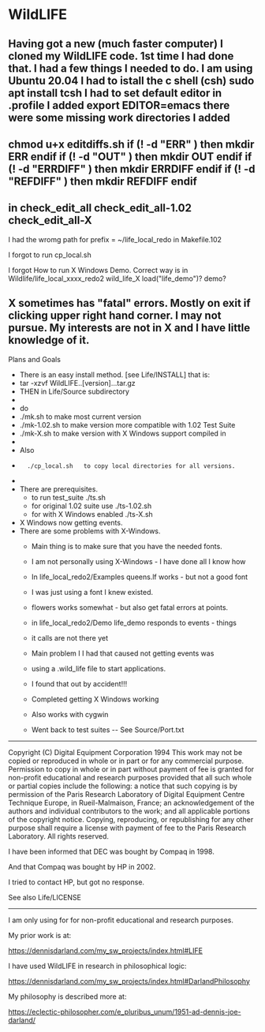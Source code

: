 # WildLIFE
Having got a new (much faster computer) I cloned my WildLIFE code.
1st time I had done that.
I had a few things I needed to do.
I am using Ubuntu 20.04
I had to istall the c shell (csh)
sudo apt install tcsh
I had to set default editor
in .profile I added
export EDITOR=emacs
there were some missing work directories
I added
--------------------
chmod u+x editdiffs.sh
if (! -d "ERR" ) then 
    mkdir ERR
endif
if (! -d "OUT" ) then 
    mkdir OUT
endif
if (! -d "ERRDIFF" ) then 
    mkdir ERRDIFF
endif
if (! -d "REFDIFF" ) then 
    mkdir REFDIFF
endif
------------------------
in 
check_edit_all
check_edit_all-1.02
check_edit_all-X
-------------------------
I had the wromg path for
prefix		= ~/life_local_redo
in Makefile.102

I forgot to run
cp_local.sh

I forgot How to run X Windows Demo.
Correct way is
in Wildlife/life_local_xxxx_redo2
wild_life_X
load("life_demo")?
demo?

X sometimes has "fatal" errors.
Mostly on exit if clicking upper right hand corner.
I may not pursue.
My interests are not in X and I have little knowledge of it.
-----------------------------------------------------
Plans and Goals
* There is an easy install method. [see Life/INSTALL] that is:
* tar -xzvf WildLIFE..[version]...tar.gz
*  THEN in Life/Source subdirectory
* 
*  do
*   ./mk.sh to make most current version
*   ./mk-1.02.sh  to make version more compatible with 1.02 Test Suite
*   ./mk-X.sh     to make version with X Windows support compiled in
*   
*    Also
*       ./cp_local.sh   to copy local directories for all versions.
*
* There are prerequisites.
    * to run test_suite ./ts.sh
    * for original 1.02 suite use ./ts-1.02.sh
    * for with X Windows enabled ./ts-X.sh
* X Windows now getting events.
* There are some problems with X-Windows.
  * Main thing is to make sure that you have the needed fonts.
  * I am not personally using X-Windows - I have done all I know how
  * In life_local_redo2/Examples queens.lf works - but not a good font
  * I was just using a font I knew existed.
  * flowers works somewhat - but also get fatal errors at points.
  * in life_local_redo2/Demo life_demo responds to events - things
  * it calls are not there yet

  * Main problem I I had that caused not getting events was
  * using a .wild_life file to start applications.
  * I found that out by accident!!!

  * Completed getting X Windows working
  * Also works with cygwin

  * Went back to test suites -- See Source/Port.txt


---------------------------------------------------------------------------
Copyright (C) Digital Equipment Corporation 1994
This work may not be copied or reproduced in whole or in part or for any
commercial purpose. Permission to copy in whole or in part without payment of
fee is granted for non-profit educational and research purposes provided that
all such whole or partial copies include the following: a notice that such
copying is by permission of the Paris Research Laboratory of Digital Equipment
Centre Technique Europe, in Rueil-Malmaison, France; an acknowledgement of the
authors and individual contributors to the work; and all applicable portions
of the copyright notice. Copying, reproducing, or republishing for any other
purpose shall require a license with payment of fee to the Paris Research
Laboratory. All rights reserved.

I have been informed that DEC was bought by Compaq in 1998.

And that Compaq was bought by HP in 2002.

I tried to contact HP, but got no response.

See also Life/LICENSE

---------------------------------------------------------------------------

I am only using for for non-profit educational and research purposes.

My prior work is at:

https://dennisdarland.com/my_sw_projects/index.html#LIFE

I have used WildLIFE in research in philosophical logic:

https://dennisdarland.com/my_sw_projects/index.html#DarlandPhilosophy

My philosophy is described more at:

https://eclectic-philosopher.com/e_pluribus_unum/1951-ad-dennis-joe-darland/

